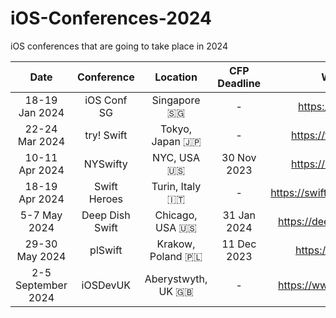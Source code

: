 # iOS-Conferences-2024
iOS conferences that are going to take place in 2024

| Date | Conference | Location | CFP Deadline | Website |
| :--: | :--: | :--: | :--: | :--: | 
| 18-19 Jan 2024 | iOS Conf SG | Singapore 🇸🇬 | - | https://iosconf.sg/ |
| 22-24 Mar 2024 | try! Swift | Tokyo, Japan 🇯🇵 | - | https://tryswift.jp/_en |
| 10-11 Apr 2024 | NYSwifty | NYC, USA 🇺🇸 | 30 Nov 2023 | https://nyswifty.com/ |
| 18-19 Apr 2024 | Swift Heroes | Turin, Italy 🇮🇹 | - | https://swiftheroes.com/2024 |
| 5-7 May 2024 | Deep Dish Swift | Chicago, USA 🇺🇸 | 31 Jan 2024 | https://deepdishswift.com/ |
| 29-30 May 2024 | plSwift | Krakow, Poland 🇵🇱 | 11 Dec 2023 | https://plswift.com/ |
| 2-5 September 2024 | iOSDevUK | Aberystwyth, UK 🇬🇧 | - | https://www.iosdevuk.com |
